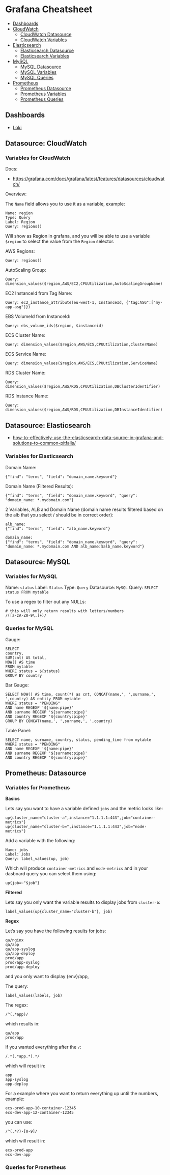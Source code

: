 Grafana Cheatsheet
==================

-   [Dashboards](#dashboards)
-   [CloudWatch](#datasource-cloudwatch)
    -   [CloudWatch Datasource](#datasource-cloudwatch)
    -   [CloudWatch Variables](#variables-for-cloudWatch)
-   [Elasticsearch]()
    -   [Elasticsearch Datasource](#datasource-elasticsearch)
    -   [Elasticsearch Variables](#variables-for-elasticsearch)
-   [MySQL]()
    -   [MySQL Datasource](#datasource-mysql)
    -   [MySQL Variables](#variables-for-mysql)
    -   [MySQL Queries](#mysql-queries)
-   [Prometheus](#prometheus-datasource)
    -   [Prometheus Datasource](#prometheus-datasource)
    -   [Prometheus Variables](#prometheus-variables)
    -   [Prometheus Queries](#prometheus-queries)

Dashboards
----------

-   [Loki](https://grafana.com/grafana/dashboards/12019)

Datasource: CloudWatch
----------------------

### Variables for CloudWatch

Docs:

-   https://grafana.com/docs/grafana/latest/features/datasources/cloudwatch/

Overview:

The `Name` field allows you to use it as a variable, example:

    Name: region
    Type: Query
    Label: Region
    Query: regions()

Will show as Region in grafana, and you will be able to use a variable `$region` to select the value from the `Region` selector.

AWS Regions:

    Query: regions()

AutoScaling Group:

    Query: dimension_values($region,AWS/EC2,CPUUtilization,AutoScalingGroupName)

EC2 InstanceId from Tag Name:

    Query: ec2_instance_attribute(eu-west-1, InstanceId, {"tag:ASG":["my-app-asg"]}) 

EBS VolumeId from InstanceId:

    Query: ebs_volume_ids($region, $instanceid)

ECS Cluster Name:

    Query: dimension_values($region,AWS/ECS,CPUUtilization,ClusterName)

ECS Service Name:

    Query: dimension_values($region,AWS/ECS,CPUUtilization,ServiceName)

RDS Cluster Name:

    Query: dimension_values($region,AWS/RDS,CPUUtilization,DBClusterIdentifier)

RDS Instance Name:

    Query: dimension_values($region,AWS/RDS,CPUUtilization,DBInstanceIdentifier)

Datasource: Elasticsearch
-------------------------

-   [how-to-effectively-use-the-elasticsearch-data-source-in-grafana-and-solutions-to-common-pitfalls/](https://grafana.com/blog/2016/03/09/how-to-effectively-use-the-elasticsearch-data-source-in-grafana-and-solutions-to-common-pitfalls/)

### Variables for Elasticsearch

Domain Name:

    {"find": "terms", "field": "domain_name.keyword"}

Domain Name (Filtered Results):

    {"find": "terms", "field": "domain_name.keyword", "query": "domain_name: *.mydomain.com"}

2 Variables, ALB and Domain Name (domain name results filtered based on the alb that you select / should be in correct order):

    alb_name:
    {"find": "terms", "field": "alb_name.keyword"}

    domain_name:
    {"find": "terms", "field": "domain_name.keyword", "query": "domain_name: *.mydomain.com AND alb_name:$alb_name.keyword"}

Datasource: MySQL
-----------------

### Variables for MySQL

Name: `status` Label: `Status` Type: `Query` Datasource: `MySQL` Query: `SELECT status FROM mytable`

To use a regex to filter out any NULLs:

    # this will only return results with letters/numbers
    /([a-zA-Z0-9\.]+)/  

### Queries for MySQL

Gauge:

    SELECT 
    country,
    SUM(cnt) AS total,
    NOW() AS time
    FROM mytable
    WHERE status = ${status}
    GROUP BY country

Bar Gauge:

    SELECT NOW() AS time, count(*) as cnt, CONCAT(name,', ',surname,', ',country) AS entity FROM mytable 
    WHERE status = "PENDING"
    AND name REGEXP '${name:pipe}' 
    AND surname REGEXP '${surname:pipe}'
    AND country REGEXP '${country:pipe}'
    GROUP BY CONCAT(name,', ',surname,', ',country)

Table Panel:

    SELECT name, surname, country, status, pending_time from mytable
    WHERE status = "PENDING"
    AND name REGEXP '${name:pipe}' 
    AND surname REGEXP '${surname:pipe}'
    AND country REGEXP '${country:pipe}'

Prometheus: Datasource
----------------------

### Variables for Prometheus

**Basics**

Lets say you want to have a variable defined `jobs` and the metric looks like:

    up{cluster_name="cluster-a",instance="1.1.1.1:443",job="container-metrics"}
    up{cluster_name="cluster-b=",instance="1.1.1.1:443",job="node-metrics"}

Add a variable with the following:

    Name: jobs
    Label: Jobs
    Query: label_values(up, job)

Which will produce `container-metrics` and `node-metrics` and in your dasboard query you can select them using:

    up{job=~"$job"}

**Filtered**

Lets say you only want the variable results to display jobs from `cluster-b`:

    label_values(up{cluster_name="cluster-b"}, job)

**Regex**

Let’s say you have the following results for jobs:

    qa/nginx
    qa/app
    qa/app-syslog
    qa/app-deploy
    prod/app
    prod/app-syslog
    prod/app-deploy

and you only want to display {env}/app,

The query:

    label_values(labels, job)

The regex:

    /^(.*app)/

which results in:

    qa/app
    prod/app

If you wanted everything after the `/`:

    /.*(.*app.*).*/

which will result in:

    app
    app-syslog 
    app-deploy

For a example where you want to return everything up until the numbers, example:

    ecs-prod-app-10-container-12345
    ecs-dev-app-12-container-12345

you can use:

    /^(.*?)-[0-9]/

which will result in:

    ecs-prod-app
    ecs-dev-app

### Queries for Prometheus
